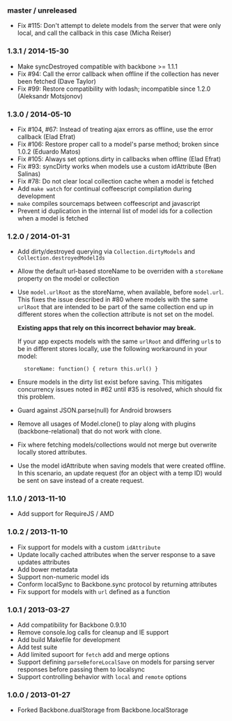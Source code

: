 ### master / unreleased

* Fix #115: Don't attempt to delete models from the server that were only local, and call the callback in this case (Micha Reiser)

### 1.3.1 / 2014-15-30

* Make syncDestroyed compatible with backbone >= 1.1.1
* Fix #94: Call the error callback when offline if the collection has never been fetched (Dave Taylor)
* Fix #99: Restore compatibility with lodash; incompatible since 1.2.0 (Aleksandr Motsjonov)

### 1.3.0 / 2014-05-10

* Fix #104, #67: Instead of treating ajax errors as offline, use the error callback (Elad Efrat)
* Fix #106: Restore proper call to a model's parse method; broken since 1.0.2 (Eduardo Matos)
* Fix #105: Always set options.dirty in callbacks when offline (Elad Efrat)
* Fix #93: syncDirty works when models use a custom idAttribute (Ben Salinas)
* Fix #78: Do not clear local collection cache when a model is fetched
* Add `make watch` for continual coffeescript compilation during development
* `make` compiles sourcemaps between coffeescript and javascript
* Prevent id duplication in the internal list of model ids for a collection when a model is fetched

### 1.2.0 / 2014-01-31

* Add dirty/destroyed querying via `Collection.dirtyModels` and `Collection.destroyedModelIds`
* Allow the default url-based storeName to be overriden with a `storeName` property on the model or collection
* Use `model.urlRoot` as the storeName, when available, before `model.url`.
  This fixes the issue described in #80 where models with the same `urlRoot`
  that are intended to be part of the same collection end up in different stores
  when the collection attribute is not set on the model.

  **Existing apps that rely on this incorrect behavior may break.**

  If your app expects models with the same `urlRoot` and differing `url`s to
  be in different stores locally, use the following workaround in your model:

        storeName: function() { return this.url() }

* Ensure models in the dirty list exist before saving.
  This mitigates concurrency issues noted in #62 until #35 is resolved, which should fix this problem.
* Guard against JSON.parse(null) for Android browsers
* Remove all usages of Model.clone() to play along with plugins (backbone-relational) that do not work with clone.
* Fix where fetching models/collections would not merge but overwrite locally stored attributes.
* Use the model idAttribute when saving models that were created offline.
  In this scenario, an update request (for an object with a temp ID) would be sent on save instead of a create request.

### 1.1.0 / 2013-11-10

* Add support for RequireJS / AMD

### 1.0.2 / 2013-11-10

* Fix support for models with a custom `idAttribute`
* Update locally cached attributes when the server response to a save updates attributes
* Add bower metadata
* Support non-numeric model ids
* Conform localSync to Backbone.sync protocol by returning attributes
* Fix support for models with `url` defined as a function

### 1.0.1 / 2013-03-27

* Add compatibility for Backbone 0.9.10
* Remove console.log calls for cleanup and IE support
* Add build Makefile for development
* Add test suite
* Add limited supoort for `fetch` add and merge options
* Support defining `parseBeforeLocalSave` on models for parsing server responses before passing them to localsync
* Support controlling behavior with `local`  and `remote` options

### 1.0.0 / 2013-01-27

* Forked Backbone.dualStorage from Backbone.localStorage
